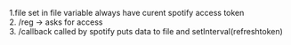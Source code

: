 1.file set in file variable always have curent spotify access token <br>
2. <url>/reg -> asks for access <br>
3. <url>/callback called by spotify puts data to file and setInterval(refreshtoken)
